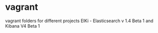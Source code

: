 vagrant
=======

vagrant folders for different projects
  ElKi - Elasticsearch v 1.4 Beta 1 and Kibana V4 Beta 1
  
